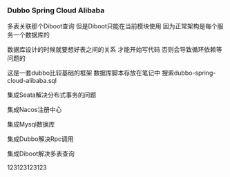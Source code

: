 ### Dubbo Spring Cloud Alibaba

多表关联那个Diboot查询 但是Diboot只能在当前模块使用 因为正常架构是每个服务一个数据库的

数据库设计的时候就要想好表之间的关系 才能开始写代码 否则会导致循环依赖等问题的

这是一套dubbo比较基础的框架 数据库脚本存放在笔记中 搜索dubbo-spring-cloud-alibaba.sql

集成Seata解决分布式事务的问题

集成Nacos注册中心

集成Mysql数据库

集成Dubbo解决Rpc调用

集成Diboot解决多表查询

123123123123
